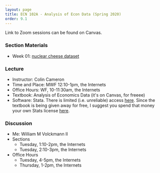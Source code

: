 ```yaml
---
layout: page
title: ECN 102A - Analysis of Econ Data (Spring 2020)
order: 9.1
---
```


Link to Zoom sessions can be found on Canvas.


### Section Materials
* Week 01: [nuclear cheese dataset](nuclearcheese.dta)


### Lecture
* Instructor: Colin Cameron
* Time and Place: MWF 12:10-1pm, the Internets
* Office Hours: WF, 10-11:30am, the Internets
* Textbook: Analysis of Economics Data (it's on Canvas, for freeee)
* Software: Stata. There is limited (i.e. unreliable) access [here](https://virtuallab.ucdavis.edu/). Since the textbook is being given away for free, I suggest you spend that money your own Stats license [here](https://www.stata.com/order/new/edu/gradplans/student-pricing/).


### Discussion
* Me: William M Volckmann II
* Sections
  * Tuesday, 1:10-2pm, the Internets
  * Tuesday, 2:10-3pm, the Internets
* Office Hours
  * Tuesday, 4-5pm, the Internets
  * Thursday, 1-2pm, the Internets
